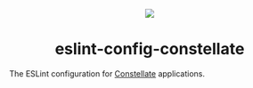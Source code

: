<p align="center">
  <img src="https://cdn.rawgit.com/constellators/constellate/7934b911/assets/logo.png" />
</p>

<h1 align="center">eslint-config-constellate</h1>

The ESLint configuration for [Constellate](https://github.com/constellators/constellate) applications.
